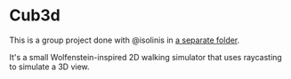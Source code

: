 # Cub3d

This is a group project done with @isolinis in [a separate folder](https://github.com/nicolasgasco/42_cub3d).

It's a small Wolfenstein-inspired 2D walking simulator that uses raycasting to simulate a 3D view.